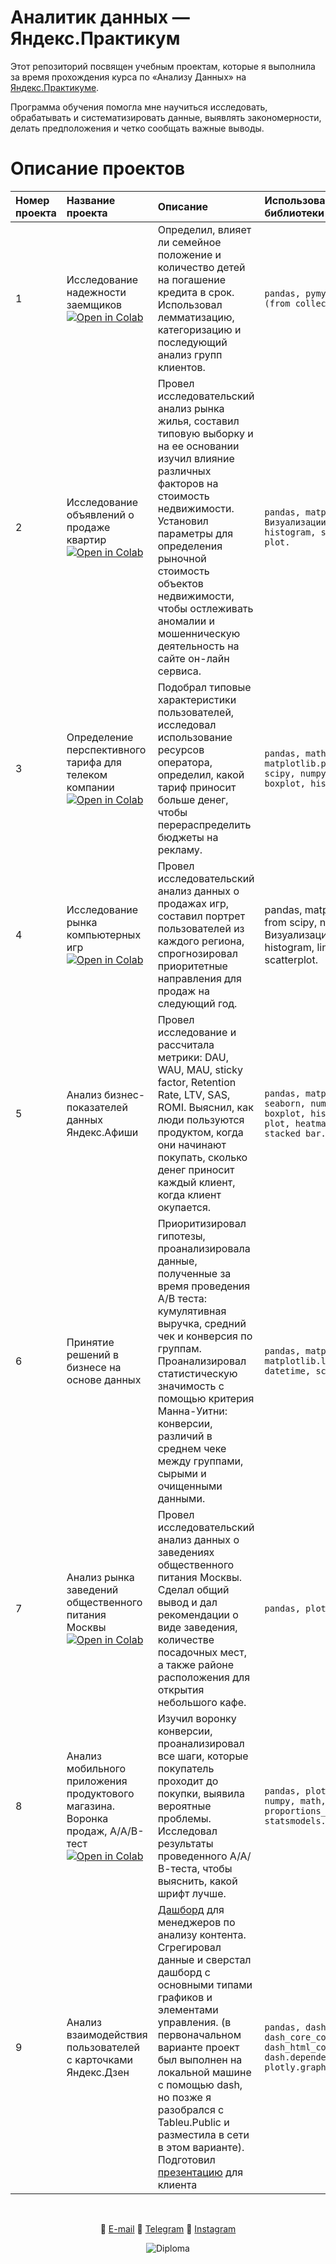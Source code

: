 # Аналитик данных — Яндекс.Практикум

Этот репозиторий посвящен учебным проектам, которые я выполнила за время прохождения курса по «Анализу Данных» на [Яндекс.Практикуме](https://praktikum.yandex.ru/data-analyst/).




Программа обучения помогла мне научиться исследовать, обрабатывать и систематизировать данные, выявлять закономерности, делать предположения и четко сообщать важные выводы.

# Описание проектов

Номер проекта| Название проекта| Описание| Использованные библиотеки
:---------------|:-------------------|:---------------------------------------|:---------------------------
1|Исследование надежности заемщиков [![Open in Colab](https://colab.research.google.com/assets/colab-badge.svg)](https://colab.research.google.com/drive/14KW8ymCNu3t70-ySzsKXUANXgXJiGyTy?usp=sharing)| Определил, влияет ли семейное положение и количество детей на погашение кредита в срок. Использовал лемматизацию, категоризацию и последующий анализ групп клиентов.| ```pandas, pymystem3, Counter (from collections).```
2|Исследование объявлений о продаже квартир [![Open in Colab](https://colab.research.google.com/assets/colab-badge.svg)](https://colab.research.google.com/drive/1nPwTk8VQ-Ui7CEwn-dH_7wu4bZ8jDflC?usp=sharing)|Провел исследовательский анализ рынка жилья, составил типовую выборку и на ее основании изучил влияние различных факторов на стоимость недвижимости. Установил параметры для определения рыночной стоимость объектов недвижимости, чтобы остлеживать аномалии и мошенническую деятельность на сайте он-лайн сервиса.|```pandas, matplotlib.pyplot. Визуализации: boxplot, histogram, scatterplot, line plot.```
3|Определение перспективного тарифа для телеком компании [![Open in Colab](https://colab.research.google.com/assets/colab-badge.svg)](https://colab.research.google.com/drive/1LUwULQqgzBfSf2tEKeQsZMnJr6Q5XXXn?usp=sharing)| Подобрал типовые характеристики пользователей, исследовал использование ресурсов оператора, определил, какой тариф приносит больше денег, чтобы перераспределить бюджеты на рекламу.|```pandas, math, matplotlib.pyplot, stats from scipy, numpy. Визуализации: boxplot, histogram.```
4|Исследование рынка компьютерных игр [![Open in Colab](https://colab.research.google.com/assets/colab-badge.svg)](https://colab.research.google.com/drive/1M1cVfj_ohYZmdevLL6cL9YJsxnLv1hR7?usp=sharing)|Провел исследовательский анализ данных о продажах игр, составил портрет пользователей из каждого региона, спрогнозировал приоритетные направления для продаж на следующий год.|pandas, matplotlib.pyplot, stats from scipy, numpy. Визуализации: boxplot, histogram, line plot, group bar, scatterplot.
5|Анализ бизнес-показателей данных Яндекс.Афиши|Провел исследование и рассчитала метрики: DAU, WAU, MAU, sticky factor, Retention Rate, LTV, SAS, ROMI. Выяснил, как люди пользуются продуктом, когда они начинают покупать, сколько денег приносит каждый клиент, когда клиент окупается.|```pandas, matplotlib.pyplot, seaborn, numpy. Визуализации: boxplot, histogram, line plot, heatmap, group bar, stacked bar.```
6|Принятие решений в бизнесе на основе данных|Приоритизировал гипотезы, проанализировала данные, полученные за время проведения А/В теста: кумулятивная выручка, средний чек и конверсия по группам. Проанализировал статистическую значимость с помощью критерия Манна-Уитни: конверсии, различий в среднем чеке между группами, сырыми и очищенными данными.|```pandas, matplotlib.pyplot, matplotlib.lines, numpy, datetime, scipy.stats.```
7|Анализ рынка заведений общественного питания Москвы [![Open in Colab](https://colab.research.google.com/assets/colab-badge.svg)](https://colab.research.google.com/drive/1lgMe1H6klw4H36xODGdAahA3t4G0XzVJ?usp=sharing)|Провел исследовательский анализ данных о заведениях общественного питания Москвы. Cделал общий вывод и дал рекомендации о виде заведения, количестве посадочных мест, а также районе расположения для открытия небольшого кафе.|```pandas, plotly.express, re.```
8|Анализ мобильного приложения продуктового магазина. Воронка продаж, А/А/В-тест[![Open in Colab](https://colab.research.google.com/assets/colab-badge.svg)](https://colab.research.google.com/drive/11J8bFPJjdfLRGACDlNroONI4UMZvH-7D?usp=sharing)|Изучил воронку конверсии, проанализировал все шаги, которые покупатель проходит до покупки, выявила вероятные проблемы. Исследовал результаты проведенного А/А/В-теста, чтобы выяснить, какой шрифт лучше.|```pandas, plotly.express, numpy, math, proportions_ztest from statsmodels.stats.proportion.```
9|Анализ взаимодействия пользователей с карточками Яндекс.Дзен|[Дашборд](https://public.tableau.com/app/profile/murad1841/viz/YandexZenAnalysisDashboard_16231755621970/sheet0) для менеджеров по анализу контента. Сгрегировал данные и сверстал дашборд с основными типами графиков и элементами управления. (в первоначальном варианте проект был выполнен на локальной машине с помощью dash, но позже я разобрался с Tableu.Public и разместила в сети в этом варианте). Подготовил [презентацию](https://docs.google.com/presentation/d/1-edFpQyjorAYpj0njkRX8cKD4uhDusc-IeCTPQybPAc/edit?usp=sharing) для клиента|```pandas, dash, dash_core_components, dash_html_components, dash.dependencies, datetime, plotly.graph_objs.```


<br>
<span align="center">
  
:e-mail: [E-mail](murkenson@protonmail.com) :small_orange_diamond: [Telegram](https://t.me/murkenson) :small_orange_diamond: [Instagram](https://www.instagram.com/mur.kenson/)

![Diploma](https://drive.google.com/uc?export=view&id=1tFv6hM0jwUZlhKNiAZD-P7JuHNaPhx6D)

</span>